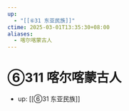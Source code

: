 ```yaml
---
up:
  - "[[⑥31 东亚民族]]"
ctime: 2025-03-01T13:35:30+08:00
aliases:
  - 喀尔喀蒙古人
---
```


# ⑥311 喀尔喀蒙古人

- up: [[⑥31 东亚民族]]
